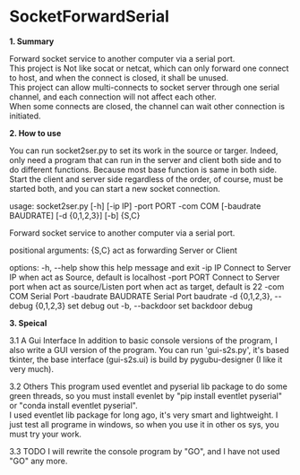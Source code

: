 # SocketForwardSerial
**1. Summary**

Forward socket service to another computer via a serial port.  
This project is Not like socat or netcat, which can only forward one connect to host, and when the connect is closed, it shall be unused.  
This project can allow multi-connects to socket server through one serial channel, and each connection will not affect each other.  
When some connects are closed, the channel can wait other connection is initiated.

**2. How to use**

You can run socket2ser.py to set its work in the source or targer. Indeed, only need a program that can run in the server and client both side and to do different functions. Because most base function is same in both side.  
Start the client and server side regardless of the order, of course, must be started both, and you can start a new socket connection.


usage: socket2ser.py [-h] [-ip IP] -port PORT -com COM [-baudrate BAUDRATE] [-d {0,1,2,3}] [-b] {S,C}

Forward socket service to another computer via a serial port.

positional arguments:
  {S,C}                 act as forwarding Server or Client

options:
  -h, --help            show this help message and exit
  -ip IP                Connect to Server IP when act as Source, default is localhost
  -port PORT            Connect to Server port when act as source/Listen port when act as target, default is 22
  -com COM              Serial Port
  -baudrate BAUDRATE    Serial Port baudrate
  -d {0,1,2,3}, --debug {0,1,2,3}
                        set debug out
  -b, --backdoor        set backdoor debug
  
  **3. Speical**
    
  3.1 A Gui Interface
  In addition to basic console versions of the program, I also write a GUI version of the program. You can run 'gui-s2s.py', it's based tkinter, the base interface (gui-s2s.ui) is build by pygubu-designer (I like it very much).

  
  3.2 Others
  This program used eventlet and pyserial lib package to do some green threads, so you must install evenlet by "pip install eventlet pyserial" or "conda install eventlet pyserial".    
  I used eventlet lib package for long ago, it's very smart and lightweight.
  I just test all programe in windows, so when you use it in other os sys, you must try your work.


  3.3 TODO
  I will rewrite the console program by "GO", and I have not used "GO" any more.
